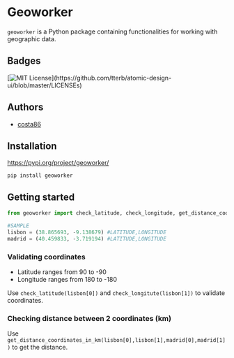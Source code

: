 
# Geoworker

`geoworker` is a Python package containing functionalities for working with geographic data.


## Badges

[![MIT License](https://img.shields.io/apm/l/atomic-design-ui.svg?)](https://github.com/tterb/atomic-design-ui/blob/master/LICENSEs)

  
## Authors

- [costa86](https://www.github.com/costa86)

  
## Installation

https://pypi.org/project/geoworker/

```pip install geoworker```
   
## Getting started

```python
from geoworker import check_latitude, check_longitude, get_distance_coordinates_in_km

#SAMPLE
lisbon = (38.865693, -9.138679) #LATITUDE,LONGITUDE
madrid = (40.459833, -3.719194) #LATITUDE,LONGITUDE

```
### Validating coordinates
- Latitude ranges from 90 to -90
- Longitude ranges from 180 to -180


Use `check_latitude(lisbon[0])` and `check_longitute(lisbon[1])` to validate coordinates.

### Checking distance between 2 coordinates (km)

Use `get_distance_coordinates_in_km(lisbon[0],lisbon[1],madrid[0],madrid[1])` to get the distance.